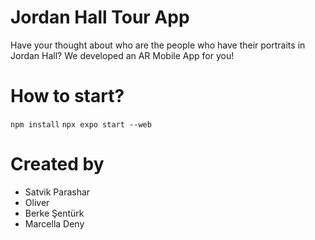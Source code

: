 # Jordan Hall Tour App

Have your thought about who are the people who have their portraits in Jordan Hall? We developed an AR Mobile App for you!

# How to start?

```npm install```
```npx expo start --web```

# Created by

- Satvik Parashar 
- Oliver
- Berke Şentürk
- Marcella Deny